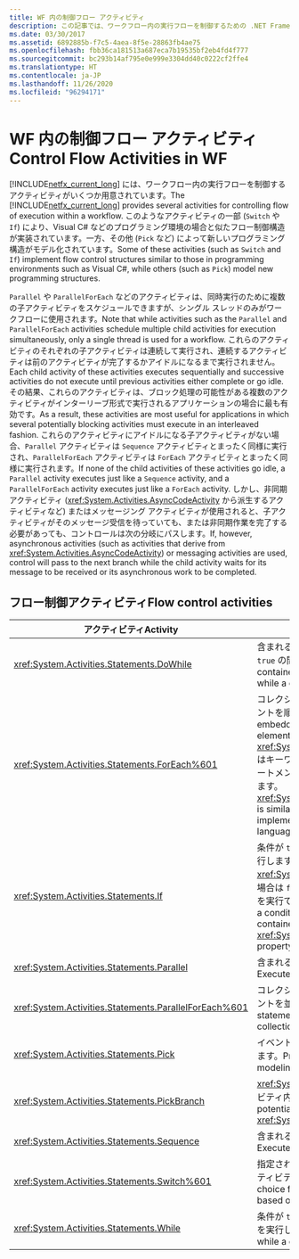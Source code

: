 ```yaml
---
title: WF 内の制御フロー アクティビティ
description: この記事では、ワークフロー内の実行フローを制御するための .NET Framework 4.6.1 アクティビティについてまとめます。
ms.date: 03/30/2017
ms.assetid: 6892885b-f7c5-4aea-8f5e-28863fb4ae75
ms.openlocfilehash: fbb36ca181513a687eca7b19535bf2eb4fd4f777
ms.sourcegitcommit: bc293b14af795e0e999e3304dd40c0222cf2ffe4
ms.translationtype: HT
ms.contentlocale: ja-JP
ms.lasthandoff: 11/26/2020
ms.locfileid: "96294171"
---
```

# <a name="control-flow-activities-in-wf"></a><span data-ttu-id="21c27-103">WF 内の制御フロー アクティビティ</span><span class="sxs-lookup"><span data-stu-id="21c27-103">Control Flow Activities in WF</span></span>

<span data-ttu-id="21c27-104">[!INCLUDE[netfx_current_long](../../../includes/netfx-current-long-md.md)] には、ワークフロー内の実行フローを制御するアクティビティがいくつか用意されています。</span><span class="sxs-lookup"><span data-stu-id="21c27-104">The [!INCLUDE[netfx_current_long](../../../includes/netfx-current-long-md.md)] provides several activities for controlling flow of execution within a workflow.</span></span> <span data-ttu-id="21c27-105">このようなアクティビティの一部 (`Switch` や `If`) により、Visual C# などのプログラミング環境の場合と似たフロー制御構造が実装されています。一方、その他 (`Pick` など) によって新しいプログラミング構造がモデル化されています。</span><span class="sxs-lookup"><span data-stu-id="21c27-105">Some of these activities (such as `Switch` and `If`) implement flow control structures similar to those in programming environments such as Visual C#, while others (such as `Pick`) model new programming structures.</span></span>  
  
 <span data-ttu-id="21c27-106">`Parallel` や `ParallelForEach` などのアクティビティは、同時実行のために複数の子アクティビティをスケジュールできますが、シングル スレッドのみがワークフローに使用されます。</span><span class="sxs-lookup"><span data-stu-id="21c27-106">Note that while activities such as the `Parallel` and `ParallelForEach` activities schedule multiple child activities for execution simultaneously, only a single thread is used for a workflow.</span></span> <span data-ttu-id="21c27-107">これらのアクティビティのそれぞれの子アクティビティは連続して実行され、連続するアクティビティは前のアクティビティが完了するかアイドルになるまで実行されません。</span><span class="sxs-lookup"><span data-stu-id="21c27-107">Each child activity of these activities executes sequentially and successive activities do not execute until previous activities either complete or go idle.</span></span> <span data-ttu-id="21c27-108">その結果、これらのアクティビティは、ブロック処理の可能性がある複数のアクティビティがインターリーブ形式で実行されるアプリケーションの場合に最も有効です。</span><span class="sxs-lookup"><span data-stu-id="21c27-108">As a result, these activities are most useful for applications in which several potentially blocking activities must execute in an interleaved fashion.</span></span> <span data-ttu-id="21c27-109">これらのアクティビティにアイドルになる子アクティビティがない場合、`Parallel` アクティビティは `Sequence` アクティビティとまったく同様に実行され、`ParallelForEach` アクティビティは `ForEach` アクティビティとまったく同様に実行されます。</span><span class="sxs-lookup"><span data-stu-id="21c27-109">If none of the child activities of these activities go idle, a `Parallel` activity executes just like a `Sequence` activity, and a `ParallelForEach` activity executes just like a `ForEach` activity.</span></span> <span data-ttu-id="21c27-110">しかし、非同期アクティビティ (<xref:System.Activities.AsyncCodeActivity> から派生するアクティビティなど) またはメッセージング アクティビティが使用されると、子アクティビティがそのメッセージ受信を待っていても、または非同期作業を完了する必要があっても、コントロールは次の分岐にパスします。</span><span class="sxs-lookup"><span data-stu-id="21c27-110">If, however, asynchronous activities (such as activities that derive from <xref:System.Activities.AsyncCodeActivity>) or messaging activities are used, control will pass to the next branch while the child activity waits for its message to be received or its asynchronous work to be completed.</span></span>  
  
## <a name="flow-control-activities"></a><span data-ttu-id="21c27-111">フロー制御アクティビティ</span><span class="sxs-lookup"><span data-stu-id="21c27-111">Flow control activities</span></span>  
  
|<span data-ttu-id="21c27-112">アクティビティ</span><span class="sxs-lookup"><span data-stu-id="21c27-112">Activity</span></span>|<span data-ttu-id="21c27-113">説明</span><span class="sxs-lookup"><span data-stu-id="21c27-113">Description</span></span>|  
|--------------|-----------------|  
|<xref:System.Activities.Statements.DoWhile>|<span data-ttu-id="21c27-114">含まれるアクティビティを 1 回実行し、条件が `true` の間はその実行を続行します。</span><span class="sxs-lookup"><span data-stu-id="21c27-114">Executes the contained activities once and continues to do so while a condition is `true`.</span></span>|  
|<xref:System.Activities.Statements.ForEach%601>|<span data-ttu-id="21c27-115">コレクション内の要素ごとに埋め込みステートメントを順番に実行します。</span><span class="sxs-lookup"><span data-stu-id="21c27-115">Executes an embedded statement in sequence for each element in a collection.</span></span> <span data-ttu-id="21c27-116"><xref:System.Activities.Statements.ForEach%601> はキーワード `foreach` と似ていますが、言語ステートメントではなくアクティビティとして実装されます。</span><span class="sxs-lookup"><span data-stu-id="21c27-116"><xref:System.Activities.Statements.ForEach%601> is similar to the keyword `foreach`, but is implemented as an activity rather than a language statement.</span></span>|  
|<xref:System.Activities.Statements.If>|<span data-ttu-id="21c27-117">条件が `true` の場合は含まれるアクティビティを実行します。条件が <xref:System.Activities.Statements.If.Else%2A> の場合は `false` プロパティに含まれるアクティビティを実行できます。</span><span class="sxs-lookup"><span data-stu-id="21c27-117">Executes contained activities if a condition is `true`, and can execute activities contained in the <xref:System.Activities.Statements.If.Else%2A> property if the condition is `false`.</span></span>|  
|<xref:System.Activities.Statements.Parallel>|<span data-ttu-id="21c27-118">含まれるアクティビティを並列実行します。</span><span class="sxs-lookup"><span data-stu-id="21c27-118">Executes contained activities in parallel.</span></span>|  
|<xref:System.Activities.Statements.ParallelForEach%601>|<span data-ttu-id="21c27-119">コレクション内の要素ごとに埋め込みステートメントを並行実行します。</span><span class="sxs-lookup"><span data-stu-id="21c27-119">Executes an embedded statement in parallel for each element in a collection.</span></span>|  
|<xref:System.Activities.Statements.Pick>|<span data-ttu-id="21c27-120">イベント ベースの制御フロー モデリングを提供します。</span><span class="sxs-lookup"><span data-stu-id="21c27-120">Provides event-based control flow modeling.</span></span>|  
|<xref:System.Activities.Statements.PickBranch>|<span data-ttu-id="21c27-121"><xref:System.Activities.Statements.Pick> アクティビティ内の実行パスを表します。</span><span class="sxs-lookup"><span data-stu-id="21c27-121">Represents a potential path of execution in a <xref:System.Activities.Statements.Pick> activity.</span></span>|  
|<xref:System.Activities.Statements.Sequence>|<span data-ttu-id="21c27-122">含まれるアクティビティを連続実行します。</span><span class="sxs-lookup"><span data-stu-id="21c27-122">Executes contained activities in sequence.</span></span>|  
|<xref:System.Activities.Statements.Switch%601>|<span data-ttu-id="21c27-123">指定された式の値に基づいて、実行する複数のアクティビティから 1 つを選択します。</span><span class="sxs-lookup"><span data-stu-id="21c27-123">Selects one choice from a number of activities to execute, based on the value of a given expression.</span></span>|  
|<xref:System.Activities.Statements.While>|<span data-ttu-id="21c27-124">条件が `true` である間は、含まれるアクティビティを実行します。</span><span class="sxs-lookup"><span data-stu-id="21c27-124">Executes contained activities while a condition is `true`.</span></span>|
